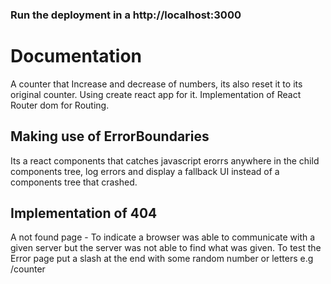 ### Run the deployment in a http://localhost:3000
# Documentation

A counter that Increase and decrease of numbers, its also reset it to its original counter.
Using create react app for it.
Implementation of React Router dom for Routing. 

## Making use of ErrorBoundaries
Its a react components that catches javascript erorrs anywhere in the child components tree, log errors and display a fallback UI instead of a components tree that crashed.

## Implementation of 404
A not found page - To indicate a browser was able to communicate with a given server but the server was not able to find what was given. 
To test the Error page put a slash at the end with some random number or letters 
e.g /counter
